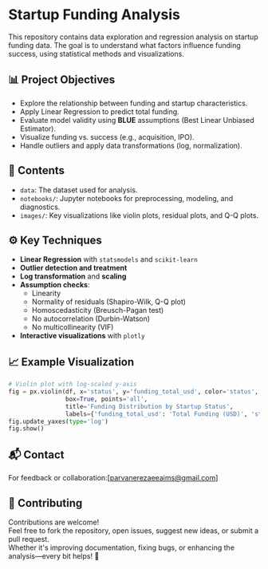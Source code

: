 # Startup Funding Analysis

This repository contains data exploration and regression analysis on startup funding data. The goal is to understand what factors influence funding success, using statistical methods and visualizations.

## 📊 Project Objectives

- Explore the relationship between funding and startup characteristics.
- Apply Linear Regression to predict total funding.
- Evaluate model validity using **BLUE** assumptions (Best Linear Unbiased Estimator).
- Visualize funding vs. success (e.g., acquisition, IPO).
- Handle outliers and apply data transformations (log, normalization).

## 📁 Contents

- `data`: The dataset used for analysis.
- `notebooks/`: Jupyter notebooks for preprocessing, modeling, and diagnostics.
- `images/`: Key visualizations like violin plots, residual plots, and Q-Q plots.


## ⚙️ Key Techniques

- **Linear Regression** with `statsmodels` and `scikit-learn`
- **Outlier detection and treatment**
- **Log transformation** and **scaling**
- **Assumption checks**:
  - Linearity
  - Normality of residuals (Shapiro-Wilk, Q-Q plot)
  - Homoscedasticity (Breusch-Pagan test)
  - No autocorrelation (Durbin-Watson)
  - No multicollinearity (VIF)
- **Interactive visualizations** with `plotly`

## 📈 Example Visualization

```python
# Violin plot with log-scaled y-axis
fig = px.violin(df, x='status', y='funding_total_usd', color='status',
                box=True, points='all',
                title='Funding Distribution by Startup Status',
                labels={'funding_total_usd': 'Total Funding (USD)', 'status': 'Startup Status'})
fig.update_yaxes(type='log')
fig.show()
```

## 📬 Contact

For feedback or collaboration:[parvanerezaeeaims@gmail.com]

## 🤝 Contributing

Contributions are welcome!  
Feel free to fork the repository, open issues, suggest new ideas, or submit a pull request.  
Whether it's improving documentation, fixing bugs, or enhancing the analysis—every bit helps! 🚀

